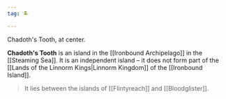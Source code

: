```yaml
---
tag: 🏝️

---
```

Chadoth's Tooth, at center.
> 
**Chadoth's Tooth** is an island in the [[Ironbound Archipelago]] in the [[Steaming Sea]]. It is an independent island – it does not form part of the [[Lands of the Linnorm Kings|Linnorm Kingdom]] of the [[Ironbound Island]].
> It lies between the islands of [[Flintyreach]] and [[Bloodglister]].







